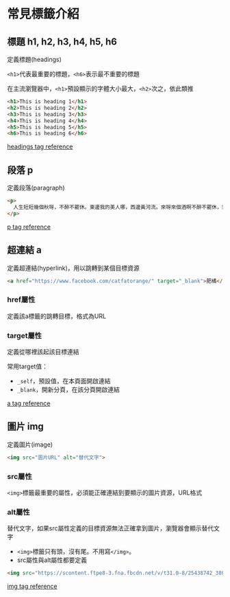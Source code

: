 # 常見標籤介紹

## 標題 h1, h2, h3, h4, h5, h6

定義標題(headings)

```<h1>```代表最重要的標題，```<h6>```表示最不重要的標題

在主流瀏覽器中，```<h1>```預設顯示的字體大小最大，```<h2>```次之，依此類推

```html
<h1>This is heading 1</h1>
<h2>This is heading 2</h2>
<h3>This is heading 3</h3>
<h4>This is heading 4</h4>
<h5>This is heading 5</h5>
<h6>This is heading 6</h6> 
```

[headings tag reference](https://www.w3schools.com/tags/tag_hn.asp)

## 段落 p

定義段落(paragraph)

```html
<p>
  人生短短幾個秋呀，不醉不罷休。東邊我的美人哪，西邊黃河流。來呀來個酒啊不醉不罷休，愁情煩事別放心頭。
</p>
```

[p tag reference](https://www.w3schools.com/tags/tag_p.asp)

## 超連結 a

定義超連結(hyperlink)，用以跳轉到某個目標資源

```html
<a href="https://www.facebook.com/catfatorange/" target="_blank">肥橘</a>
```

### href屬性
定義該a標籤的跳轉目標，格式為URL

### target屬性
定義從哪裡該起該目標連結

常用target值：
- ```_self```，預設值，在本頁面開啟連結
- ```_blank```，開新分頁，在該分頁開啟連結

[a tag reference](https://www.w3schools.com/tags/tag_a.asp)

## 圖片 img
定義圖片(image)

```html
<img src="圖片URL" alt="替代文字">
```

### src屬性
```<img>```標籤最重要的屬性，必須能正確連結到要顯示的圖片資源，URL格式

### alt屬性
替代文字，如果src屬性定義的目標資源無法正確拿到圖片，瀏覽器會顯示替代文字

- ```<img>```標籤只有頭，沒有尾。不用寫```</img>```。
- src屬性與alt屬性都要定義

```html
<img src="https://scontent.ftpe8-3.fna.fbcdn.net/v/t31.0-8/25438742_380943475692311_4898207953166700082_o.jpg?_nc_cat=106&_nc_ht=scontent.ftpe8-3.fna&oh=6828cc16901681afdefcfb801d7b1f6f&oe=5C81C095" alt="肥橘">
```

[img tag reference](https://www.w3schools.com/tags/tag_img.asp)
